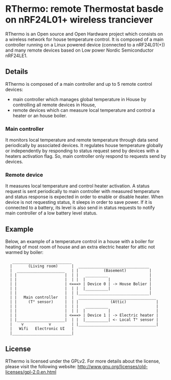 # RThermo: remote Thermostat basde on nRF24L01+ wireless tranciever

RThermo is an Open source and Open Hardware project which consists on a wireless network for house temperature control. It is composed of a main controller running on a Linux powered device (connected to a nRF24L01(+)) and many remote devices based on Low power Nordic Semiconductor nRF24LE1.

## Details

RThermo is composed of a main controller and up to 5 remote control devices:
* main controller which manages global temperature in House by controlling all remote devices in House,
* remote devices which can measure local temperature and control a heater or an house boiler.

### Main controller

It monitors local temperature and remote temperature through data send periodically by associated devices.
It regulates house temperature globally or independently by responding to status request send by devices with a heaters activation flag.
So, main controller only respond to requests send by devices.

### Remote device

It measures local temperature and control heater activation.
A status request is sent periodically to main controller with measured temperature and status response is expected in order to enable or disable heater.
When device is not requesting status, it sleeps in order to save power.
If it is connected to a battery, its level is also send in status requests to notify main controller of a low battery level status.

## Example

Below, an example of a temperature control in a house with a boiler for heating of most room of house and an extra electric heater for attic not warmed by boiler:

       __________________________
      |       (Living room)      |  _______________________________
      |  _____________________   | |           (Basement)          |
      | |                     |  | |   __________                  |
      | |                     |  | |  |          |                 |
      | |                     | <===> | Device 0 | -> House Bolier |
      | |                     |  | |  |__________|                 |
      | |                     |  | |_______________________________|
      | |   Main controller   |  |  __________________________________
      | |     (T° sensor)     |  | |              (Attic)             |
      | |                     |  | |   __________                     |
      | |                     |  | |  |          |                    |
      | |                     | <===> | Device 1 | -> Electric heater |
      | |_____________________|  | |  |__________| <- Local T° sensor |
      |    v           v         | |__________________________________|
      |   Wifi   Electronic UI   |
      |__________________________|

## License

RThermo is licensed under the GPLv2. For more details about the license, please visit the following website: http://www.gnu.org/licenses/old-licenses/gpl-2.0.en.html

